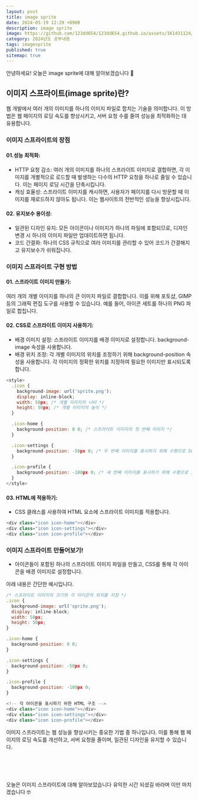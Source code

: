 ```yaml
---
layout: post
title: image sprite
date: 2024-05-19 12:29 +0900
description: image sprite
image: https://github.com/123dd654/123dd654.github.io/assets/161431124/1ce72010-f2d8-4550-9251-d1dcbfb60cff
category: 2024년도 공부내용
tags: imagesprite
published: true
sitemap: true
---
```


안녕하세요!
오늘은 image sprite에 대해 알아보겠습니다 🫶

## 이미지 스프라이트(image sprite)란?

웹 개발에서 여러 개의 이미지를 하나의 이미지 파일로 합치는 기술을 의미합니다.
이 방법은 웹 페이지의 로딩 속도를 향상시키고, 서버 요청 수를 줄여 성능을 최적화하는 데 유용합니다.

### 이미지 스프라이트의 장점

#### 01.성능 최적화:

- HTTP 요청 감소: 여러 개의 이미지를 하나의 스프라이트 이미지로 결합하면,
  각 이미지를 개별적으로 로드할 때 발생하는 다수의 HTTP 요청을 하나로 줄일 수 있습니다. 이는 페이지 로딩 시간을 단축시킵니다.
- 캐싱 효율성: 스프라이트 이미지를 캐시하면, 사용자가 페이지를 다시 방문할 때 이미지를 재로드하지 않아도 됩니다.
  이는 웹사이트의 전반적인 성능을 향상시킵니다.

#### 02. 유지보수 용이성:

- 일관된 디자인 유지: 모든 아이콘이나 이미지가 하나의 파일에 포함되므로, 디자인 변경 시 하나의 이미지 파일만 업데이트하면 됩니다.
- 코드 간결화: 하나의 CSS 규칙으로 여러 이미지를 관리할 수 있어 코드가 간결해지고 유지보수가 쉬워집니다.

### 이미지 스프라이트 구현 방법

#### 01. 스프라이트 이미지 만들기:

여러 개의 개별 이미지를 하나의 큰 이미지 파일로 결합합니다.
이를 위해 포토샵, GIMP 등의 그래픽 편집 도구를 사용할 수 있습니다. 예를 들어, 아이콘 세트를 하나의 PNG 파일로 합칩니다.

#### 02. CSS로 스프라이트 이미지 사용하기:

- 배경 이미지 설정: 스프라이트 이미지를 배경 이미지로 설정합니다.
  background-image 속성을 사용합니다.
- 배경 위치 조정: 각 개별 이미지의 위치를 조정하기 위해 background-position 속성을 사용합니다.
  각 이미지의 정확한 위치를 지정하여 필요한 이미지만 표시되도록 합니다.

```javascript
<style>
  .icon {
    background-image: url('sprite.png');
    display: inline-block;
    width: 50px; /* 개별 이미지의 너비 */
    height: 50px; /* 개별 이미지의 높이 */
  }

  .icon-home {
    background-position: 0 0; /* 스프라이트 이미지의 첫 번째 이미지 */
  }

  .icon-settings {
    background-position: -50px 0; /* 두 번째 이미지를 표시하기 위해 수평으로 50px 이동 */
  }

  .icon-profile {
    background-position: -100px 0; /* 세 번째 이미지를 표시하기 위해 수평으로 100px 이동 */
  }
</style>
```

#### 03. HTML에 적용하기:

- CSS 클래스를 사용하여 HTML 요소에 스프라이트 이미지를 적용합니다.

```javascript
<div class="icon icon-home"></div>
<div class="icon icon-settings"></div>
<div class="icon icon-profile"></div>
```

### 이미지 스프라이트 만들어보기!

- 아이콘들이 포함된 하나의 스프라이트 이미지 파일을 만들고, CSS를 통해 각 아이콘을 배경 이미지로 설정합니다.

아래 내용은 간단한 예시입니다.

```javascript
/* 스프라이트 이미지의 크기와 각 아이콘의 위치를 지정 */
.icon {
  background-image: url('sprite.png');
  display: inline-block;
  width: 50px;
  height: 50px;
}

.icon-home {
  background-position: 0 0;
}

.icon-settings {
  background-position: -50px 0;
}

.icon-profile {
  background-position: -100px 0;
}
```

```javascript
<!-- 각 아이콘을 표시하기 위한 HTML 구조 -->
<div class="icon icon-home"></div>
<div class="icon icon-settings"></div>
<div class="icon icon-profile"></div>
```

이미지 스프라이트는 웹 성능을 향상시키는 중요한 기법 중 하나입니다.
이를 통해 웹 페이지의 로딩 속도를 개선하고, 서버 요청을 줄이며, 일관된 디자인을 유지할 수 있습니다.

<br />
<br />
<br />
<br />
오늘은 이미지 스프라이트에 대해 알아보았습니다 
유익한 시간 되셨길 바라며 
이만 마치겠습니다 🤓
